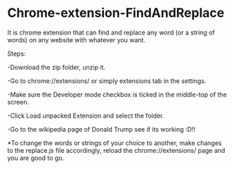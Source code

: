 # Chrome-extension-FindAndReplace
It is chrome extension that can find and replace any word (or a string of words) on any website with whatever you want.

Steps:

-Download the zip folder, unzip it.

-Go to chrome://extensions/ or simply extensions tab in the settings.

-Make sure the Developer mode checkbox is ticked in the middle-top of the screen.

-Click Load unpacked Extension and select the folder.

-Go to the wikipedia page of Donald Trump see if its working :D!!


*To change the words or strings of your choice to another, make changes to the replace.js file accordingly, reload the chrome://extensions/ page and you are good to go.

